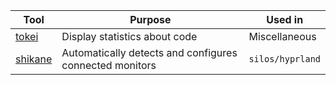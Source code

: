 |Tool|Purpose|Used in|
|----|-------|-------|
|[tokei](https://github.com/XAMPPRocky/tokei)|Display statistics about code|Miscellaneous|
|[shikane](https://github.com/hw0lff/shikane)|Automatically detects and configures connected monitors|`silos/hyprland`|

